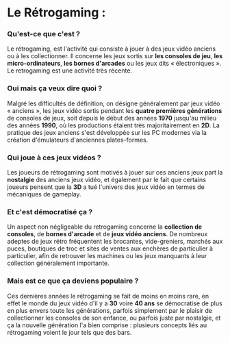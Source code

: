# **Le Rétrogaming :**


### **Qu'est-ce que c'est ?**

Le rétrogaming, est l'activité qui consiste à jouer à des jeux vidéo anciens ou à les collectionner. Il concerne les jeux sortis sur **les consoles de jeu**, **les micro-ordinateurs**, **les bornes d'arcades** ou les jeux dits « électroniques ». Le retrogaming est une activité très récente. 

### **Oui mais ça veux dire quoi ?**

Malgré les difficultés de définition, on désigne généralement par jeux vidéo « anciens », les jeux vidéo sortis pendant les **quatre premières générations** de consoles de jeux, soit depuis le début des années **1970** jusqu'au milieu des années **1990**, où les productions étaient très majoritairement en **2D**. La pratique des jeux anciens s'est développée sur les PC modernes via la création d'émulateurs d'anciennes plates-formes.

### **Qui joue à ces jeux vidéos ?**

Les joueurs de rétrogaming sont motivés à jouer sur ces anciens jeux part la **nostalgie** des anciens jeux vidéo, et également par le fait que certains joueurs pensent que la **3D** a tué l'univers des jeux vidéo en termes de mécaniques de gameplay.

### **Et c'est démocratisé ça ?**

Un aspect non négligeable du retrogaming concerne la **collection de consoles**, de **bornes d'arcade** et de **jeux vidéo anciens**. De nombreux adeptes de jeux rétro fréquentent les brocantes, vide-greniers, marchés aux puces, boutiques de troc et sites de ventes aux enchères de particulier à particulier, afin de retrouver les machines ou les jeux manquants à leur collection généralement importante.

### **Mais est ce que ça deviens populaire ?**

Ces dernières années le rétrogaming se fait de moins en moins rare, en effet le monde du jeux vidéo d'il y a **30** voire **40 ans** se démocratise de plus en plus envers toute les générations, parfois simplement par le plaisir de collectionner les consoles de son enfance, ou parfois juste par nostalgie, et ça la nouvelle génération l'a bien comprise : plusieurs concepts liés au rétrogaming voient le jour tels que des bars.